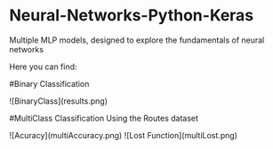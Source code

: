 # Neural-Networks-Python-Keras
Multiple MLP models, designed to explore the fundamentals of neural networks

Here you can find:

#Binary Classification
<div>
![BinaryClass](results.png)
</div>

#MultiClass Classification
Using the Routes dataset
<div>
![Acuracy](multiAccuracy.png)
![Lost Function](multiLost.png)
</div>
